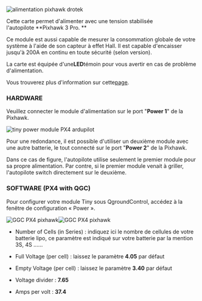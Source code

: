 ![](https://drotek.com/wp-content/uploads/2017/01/module-d-alimentation-53v-capteur-couranttension.jpg "alimentation pixhawk drotek")

Cette carte permet d'alimenter avec une tension stabilisée l'autopilote **Pixhawk 3 Pro. **

Ce module est aussi capable de mesurer la consommation globale de votre système à l'aide de son capteur à effet Hall. Il est capable d'encaisser jusqu'à 200A en continu en toute sécurité \(selon version\).

La carte est équipée d'une**LED**témoin pour vous avertir en cas de problème d'alimentation.

Vous trouverez plus d'information sur cette[page](https://drotek.com/shop/fr/drotek-parts/806-module-d-alimentation-53v-capteur-couranttension.html).

  


### HARDWARE

Veuillez connecter le module d'alimentation sur le port "**Power 1**" de la Pixhawk.

![](https://drotek.com/wp-content/uploads/2017/01/DSC02053-700x393.jpg "tiny power module PX4 ardupilot")

Pour une redondance, il est possible d'utiliser un deuxième module avec une autre batterie, le tout connecté sur le port "**Power 2**" de la Pixhawk.

Dans ce cas de figure, l'autopilote utilise seulement le premier module pour sa propre alimentation. Par contre, si le premier module venait à griller, l'autopilote switch directement sur le deuxième.

  


  


### SOFTWARE \(PX4 with QGC\)

Pour configurer votre module Tiny sous QgroundControl, accédez à la fenêtre de configuration « Power ».

![](https://drotek.com/wp-content/uploads/2017/01/Menu_Power_QGC.png "GGC PX4 pixhawk")![](https://drotek.com/wp-content/uploads/2017/01/Window_Power_QGC-700x592.png "GGC PX4 pixhawk")

* Number of Cells \(in Series\) : indiquez ici le nombre de cellules de votre batterie lipo, ce paramètre est indiqué sur votre batterie par la mention 3S, 4S ……

* Full Voltage \(per cell\) : laissez le paramètre
  **4.05**
  par défaut

* Empty Voltage \(per cell\) : laissez le paramètre
  **3.40**
  par défaut

* Voltage divider :
  **7.65**

* Amps per volt :
  **37.4**

  


